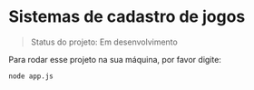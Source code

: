 <h1>Sistemas de cadastro de jogos</h1>

>Status do projeto: Em desenvolvimento

Para rodar esse projeto na sua máquina, por favor digite:

````
node app.js
````

